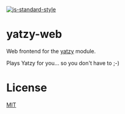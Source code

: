 [![js-standard-style](https://img.shields.io/badge/code%20style-standard-brightgreen.svg?style=flat)](https://github.com/feross/standard)

# yatzy-web

Web frontend for the [yatzy](https://github.com/zrrrzzt/yatzy) module.

Plays Yatzy for you... so you don't have to ;-)

# License

[MIT](LICENSE)